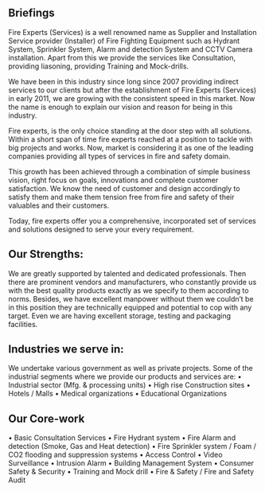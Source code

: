## Briefings 

Fire Experts (Services) is a well renowned name as Supplier and Installation Service provider (Installer) of Fire Fighting Equipment such as Hydrant System, Sprinkler System, Alarm and detection System and CCTV Camera installation. Apart from this we provide the services like Consultation, providing liasoning, providing Training and Mock-drills.

We have been in this industry since long since 2007 providing indirect services to our clients but after the establishment of Fire Experts (Services) in early 2011, we are growing with the consistent speed in this market. Now the name is enough to explain our vision and reason for being in this industry.    

Fire experts, is the only choice standing at the door step with all solutions. Within a short span of time fire experts reached at a position to tackle with big projects and works. Now, market is considering it as one of the leading companies providing all types of services in fire and safety domain. 

This growth has been achieved through a combination of simple business vision, right focus on goals, innovations and complete customer satisfaction. We know the need of customer and design accordingly to satisfy them and make them tension free from fire and safety of their valuables and their customers. 

Today, fire experts offer you a comprehensive, incorporated set of services and solutions designed to serve your every requirement.


## Our Strengths: 

We are greatly supported by talented and dedicated professionals. Then there are prominent vendors and manufacturers, who constantly provide us with the best quality products exactly as we specify to them according to norms. Besides, we have excellent manpower without them we couldn’t be in this position they are technically equipped and potential to cop with any target. Even we are having excellent storage, testing and packaging facilities. 

## Industries we serve in: 

We undertake various government as well as private projects. Some of the industrial segments where we provide our products and services are:
•	Industrial sector (Mfg. & processing units)
•	High rise Construction sites
•	Hotels / Malls
•	Medical organizations
•	Educational Organizations

## Our Core-work

•	Basic Consultation Services 
•	Fire Hydrant system
•	Fire Alarm and detection (Smoke, Gas and Heat detection)
•	Fire Sprinkler system / Foam / CO2 flooding and suppression systems
•	Access Control
•	Video Surveillance
•	Intrusion Alarm
•	Building Management System
•	Consumer Safety & Security
•	Training and Mock drill
•	Fire & Safety / Fire and Safety Audit
